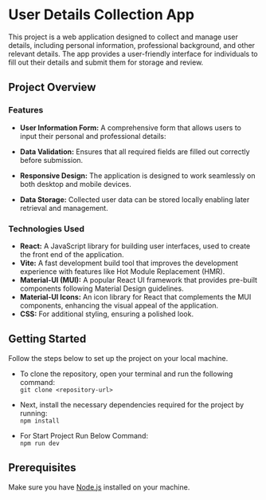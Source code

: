 # User Details Collection App

This project is a web application designed to collect and manage user details, including personal information, professional background, and other relevant details. The app provides a user-friendly interface for individuals to fill out their details and submit them for storage and review.

## Project Overview

### Features

- **User Information Form:** A comprehensive form that allows users to input their personal and professional details:

- **Data Validation:** Ensures that all required fields are filled out correctly before submission.

- **Responsive Design:** The application is designed to work seamlessly on both desktop and mobile devices.

- **Data Storage:** Collected user data can be stored locally enabling later retrieval and management.


### Technologies Used

- **React:** A JavaScript library for building user interfaces, used to create the front end of the application.
- **Vite:** A fast development build tool that improves the development experience with features like Hot Module Replacement (HMR).
- **Material-UI (MUI):** A popular React UI framework that provides pre-built components following Material Design guidelines.
- **Material-UI Icons:** An icon library for React that complements the MUI components, enhancing the visual appeal of the application.
- **CSS:** For additional styling, ensuring a polished look.



## Getting Started

Follow the steps below to set up the project on your local machine.

- To clone the repository, open your terminal and run the following command:\
    `git clone <repository-url>`

- Next, install the necessary dependencies required for the project by running:\
`npm install`

- For Start Project Run Below Command:\
`npm run dev`


## Prerequisites

Make sure you have [Node.js](https://nodejs.org/) installed on your machine.
